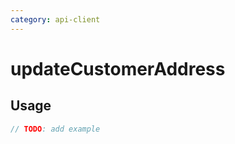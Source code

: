 ```yaml
---
category: api-client
---
```


# updateCustomerAddress

<!-- PLACEHOLDER_DESCRIPTION -->

## Usage

```ts
// TODO: add example
```
